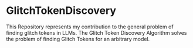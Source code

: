 # GlitchTokenDiscovery
This Repository represents my contribution to the general problem of finding glitch tokens in LLMs. The Glitch Token Discovery Algorithm solves the problem of finding Glitch Tokens for an arbitrary model.
